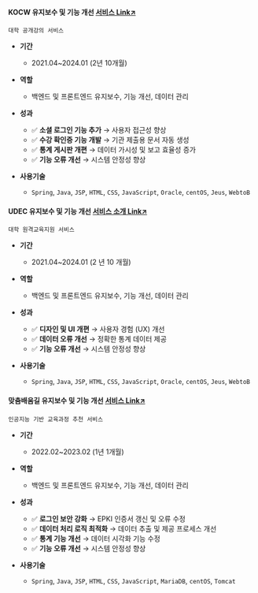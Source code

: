 #### KOCW 유지보수 및 기능 개선 [서비스 Link↗](https://www.kocw.net/)
`대학 공개강의 서비스`
  
- **기간**
  - 2021.04~2024.01 (2년 10개월) 

- **역할**
  - 백엔드 및 프론트엔드 유지보수, 기능 개선, 데이터 관리

- **성과**
  - ✅ **소셜 로그인 기능 추가** → 사용자 접근성 향상
  - ✅ **수강 확인증 기능 개발** → 기관 제출용 문서 자동 생성
  - ✅ **통계 게시판 개편** → 데이터 가시성 및 보고 효율성 증가
  - ✅ **기능 오류 개선** → 시스템 안정성 향상

- **사용기술**
  - `Spring`, `Java`, `JSP`, `HTML`, `CSS`, `JavaScript`, `Oracle`, `centOS`, `Jeus`, `WebtoB`
 

#### UDEC 유지보수 및 기능 개선 [서비스 소개 Link↗](http://kocw-n.xcache.kinxcdn.com/etc/resource/1.%20%ED%86%B5%ED%95%A9%20%EB%88%84%EB%A6%AC%EC%A7%91(%ED%99%88%ED%8E%98%EC%9D%B4%EC%A7%80)%20%EC%9D%B4%EC%9A%A9%20%EA%B0%80%EC%9D%B4%EB%93%9C_%EC%88%98%EC%A0%95.pdf)
`대학 원격교육지원 서비스`
  
- **기간**
  - 2021.04~2024.01 (2 년 10 개월) 

- **역할**
  - 백엔드 및 프론트엔드 유지보수, 기능 개선, 데이터 관리

- **성과**
  - ✅ **디자인 및 UI 개편** → 사용자 경험 (UX) 개선  
  - ✅ **데이터 오류 개선** → 정확한 통계 데이터 제공
  - ✅ **기능 오류 개선** → 시스템 안정성 향상

- **사용기술**
    - `Spring`, `Java`, `JSP`, `HTML`, `CSS`, `JavaScript`, `Oracle`, `centOS`, `Jeus`, `WebtoB`
 

#### 맞춤배움길 유지보수 및 기능 개선 [서비스 Link↗](https://cures.kr/)
`인공지능 기반 교육과정 추천 서비스`
  
- **기간**
  - 2022.02~2023.02 (1년 1개월) 

- **역할**
  - 백엔드 및 프론트엔드 유지보수, 기능 개선, 데이터 관리

- **성과**
  - ✅ **로그인 보안 강화** → EPKI 인증서 갱신 및 오류 수정
  - ✅ **데이터 처리 로직 최적화** → 데이터 추출 및 제공 프로세스 개선
  - ✅ **통계 기능 개선** → 데이터 시각화 기능 수정
  - ✅ **기능 오류 개선** → 시스템 안정성 향상

- **사용기술**
  - `Spring`, `Java`, `JSP`, `HTML`, `CSS`, `JavaScript`, `MariaDB`, `centOS`, `Tomcat`
